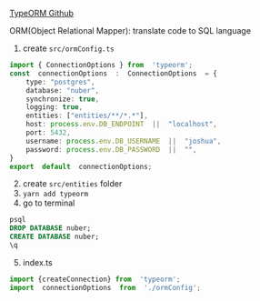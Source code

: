 [TypeORM Github](https://github.com/typeorm/typeorm)

ORM(Object Relational Mapper):
translate code to SQL language

1. create `src/ormConfig.ts`
```typescript
import { ConnectionOptions } from  'typeorm';
const  connectionOptions  :  ConnectionOptions  = {
	type: "postgres",
	database: "nuber",
	synchronize: true,
	logging: true,
	entities: ["entities/**/*.*"],
	host: process.env.DB_ENDPOINT  ||  "localhost",
	port: 5432,
	username: process.env.DB_USERNAME  ||  "joshua",
	password: process.env.DB_PASSWORD  ||  "",
}
export  default  connectionOptions;
```
2. create `src/entities` folder
3. `yarn add typeorm`
4. go to terminal
```sql
psql
DROP DATABASE nuber;
CREATE DATABASE nuber;
\q
```
5.  index.ts
```typescript
import {createConnection} from  'typeorm';
import  connectionOptions  from  './ormConfig';


```
<!--stackedit_data:
eyJoaXN0b3J5IjpbLTExMzI2NDg4MzEsODIzNzY4MjE2LDc1ND
QxMDM0NSwxMjkxNjMxMzAwLC0xOTYzNTE5MTk1LDE0ODU4MDE5
NTFdfQ==
-->
